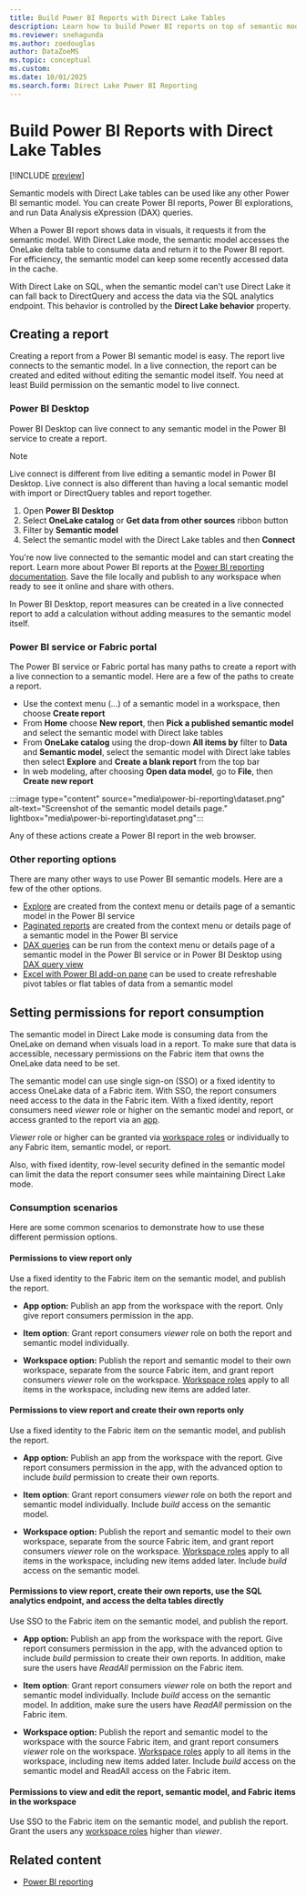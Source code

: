 ```yaml
---
title: Build Power BI Reports with Direct Lake Tables
description: Learn how to build Power BI reports on top of semantic models with Direct Lake tables
ms.reviewer: snehagunda
ms.author: zoedouglas
author: DataZoeMS
ms.topic: conceptual
ms.custom:
ms.date: 10/01/2025
ms.search.form: Direct Lake Power BI Reporting
---
```



# Build Power BI Reports with Direct Lake Tables

[!INCLUDE [preview](../../includes/preview.md)]

Semantic models with Direct Lake tables can be used like any other Power BI semantic model. You can create Power BI reports, Power BI explorations, and run Data Analysis eXpression (DAX) queries.

When a Power BI report shows data in visuals, it requests it from the semantic model. With Direct Lake mode, the semantic model accesses the OneLake delta table to consume data and return it to the Power BI report. For efficiency, the semantic model can keep some recently accessed data in the cache.

With Direct Lake on SQL, when the semantic model can't use Direct Lake it can fall back to DirectQuery and access the data via the SQL analytics endpoint. This behavior is controlled by the **Direct Lake behavior** property.

## Creating a report

Creating a report from a Power BI semantic model is easy. The report live connects to the semantic model. In a live connection, the report can be created and edited without editing the semantic model itself. You need at least Build permission on the semantic model to live connect.

### Power BI Desktop

Power BI Desktop can live connect to any semantic model in the Power BI service to create a report.

> [!NOTE]
> Live connect is different from live editing a semantic model in Power BI Desktop. Live connect is also different than having a local semantic model with import or DirectQuery tables and report together.

1. Open **Power BI Desktop**
1. Select **OneLake catalog** or **Get data from other sources** ribbon button
1. Filter by **Semantic model**
1. Select the semantic model with the Direct Lake tables and then **Connect**

You're now live connected to the semantic model and can start creating the report. Learn more about Power BI reports at the [Power BI reporting documentation](/power-bi/create-reports/). Save the file locally and publish to any workspace when ready to see it online and share with others.

In Power BI Desktop, report measures can be created in a live connected report to add a calculation without adding measures to the semantic model itself.

### Power BI service or Fabric portal

The Power BI service or Fabric portal has many paths to create a report with a live connection to a semantic model. Here are a few of the paths to create a report.

- Use the context menu (...) of a semantic model in a workspace, then choose **Create report**
- From **Home** choose **New report**, then **Pick a published semantic model** and select the semantic model with Direct lake tables
- From **OneLake catalog** using the drop-down **All items by** filter to **Data** and **Semantic model**, select the semantic model with Direct lake tables then select **Explore** and **Create a blank report** from the top bar
- In web modeling, after choosing **Open data model**, go to **File**, then **Create new report**

:::image type="content" source="media\power-bi-reporting\dataset.png" alt-text="Screenshot of the semantic model details page." lightbox="media\power-bi-reporting\dataset.png":::

Any of these actions create a Power BI report in the web browser.

### Other reporting options

There are many other ways to use Power BI semantic models. Here are a few of the other options.

- [Explore](/power-bi/consumer/explore-data-service) are created from the context menu or details page of a semantic model in the Power BI service
- [Paginated reports](/power-bi/paginated-reports/paginated-reports-report-builder-power-bi) are created from the context menu or details page of a semantic model in the Power BI service
- [DAX queries](/dax/dax-queries) can be run from the context menu or details page of a semantic model in the Power BI service or in Power BI Desktop using [DAX query view](/power-bi/transform-model/dax-query-view)
- [Excel with Power BI add-on pane](/power-bi/collaborate-share/service-analyze-in-excel) can be used to create refreshable pivot tables or flat tables of data from a semantic model

## Setting permissions for report consumption

The semantic model in Direct Lake mode is consuming data from the OneLake on demand when visuals load in a report. To make sure that data is accessible, necessary permissions on the Fabric item that owns the OneLake data need to be set. 

The semantic model can use single sign-on (SSO) or a fixed identity to access OneLake data of a Fabric item. With SSO, the report consumers need access to the data in the Fabric item. With a fixed identity, report consumers need _viewer_ role or higher on the semantic model and report, or access granted to the report via an [app](/power-bi/collaborate-share/service-create-distribute-apps).

_Viewer_ role or higher can be granted via [workspace roles](/fabric/fundamentals/roles-workspaces) or individually to any Fabric item, semantic model, or report.

Also, with fixed identity, row-level security defined in the semantic model can limit the data the report consumer sees while maintaining Direct Lake mode.

### Consumption scenarios

Here are some common scenarios to demonstrate how to use these different permission options.

#### Permissions to view report only

Use a fixed identity to the Fabric item on the semantic model, and publish the report.

- **App option:** Publish an app from the workspace with the report. Only give report consumers permission in the app.

- **Item option**: Grant report consumers _viewer_ role on both the report and semantic model individually.

- **Workspace option:** Publish the report and semantic model to their own workspace, separate from the source Fabric item, and grant report consumers _viewer_ role on the workspace. [Workspace roles](/fabric/fundamentals/roles-workspaces) apply to all items in the workspace, including new items are added later.

#### Permissions to view report and create their own reports only

Use a fixed identity to the Fabric item on the semantic model, and publish the report.

- **App option:** Publish an app from the workspace with the report. Give report consumers permission in the app, with the advanced option to include _build_ permission to create their own reports.

- **Item option**: Grant report consumers _viewer_ role on both the report and semantic model individually. Include _build_ access on the semantic model.

- **Workspace option:** Publish the report and semantic model to their own workspace, separate from the source Fabric item, and grant report consumers _viewer_ role on the workspace. [Workspace roles](/fabric/fundamentals/roles-workspaces) apply to all items in the workspace, including new items added later. Include _build_ access on the semantic model.

#### Permissions to view report, create their own reports, use the SQL analytics endpoint, and access the delta tables directly

Use SSO to the Fabric item on the semantic model, and publish the report.

- **App option:** Publish an app from the workspace with the report. Give report consumers permission in the app, with the advanced option to include _build_ permission to create their own reports. In addition, make sure the users have _ReadAll_ permission on the Fabric item.

- **Item option**: Grant report consumers _viewer_ role on both the report and semantic model individually. Include _build_ access on the semantic model. In addition, make sure the users have _ReadAll_ permission on the Fabric item.

- **Workspace option:** Publish the report and semantic model to the workspace with the source Fabric item, and grant report consumers _viewer_ role on the workspace. [Workspace roles](/fabric/fundamentals/roles-workspaces) apply to all items in the workspace, including new items added later. Include _build_ access on the semantic model and ReadAll access on the Fabric item.

#### Permissions to view and edit the report, semantic model, and Fabric items in the workspace

Use SSO to the Fabric item on the semantic model, and publish the report. Grant the users any [workspace roles](/fabric/fundamentals/roles-workspaces) higher than _viewer_.

## Related content

- [Power BI reporting](/power-bi/create-reports/)
